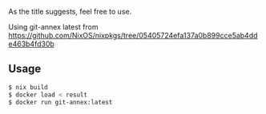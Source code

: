 As the title suggests, feel free to use.

Using git-annex latest from https://github.com/NixOS/nixpkgs/tree/05405724efa137a0b899cce5ab4dde463b4fd30b


## Usage

```bash
$ nix build
$ docker load < result
$ docker run git-annex:latest
```
